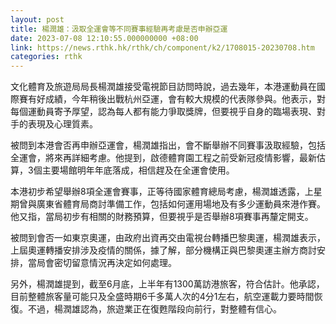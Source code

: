 ```yaml
---
layout: post
title: 楊潤雄：汲取全運會等不同賽事經驗再考慮是否申辦亞運
date: 2023-07-08 12:10:55.000000000 +08:00
link: https://news.rthk.hk/rthk/ch/component/k2/1708015-20230708.htm
categories: rthk
---
```


文化體育及旅遊局局長楊潤雄接受電視節目訪問時說，過去幾年，本港運動員在國際賽有好成績，今年稍後出戰杭州亞運，會有較大規模的代表隊參與。他表示，對每個運動員寄予厚望，認為每人都有能力爭取獎牌，但要視乎自身的臨場表現、對手的表現及心理質素。

被問到本港會否再申辦亞運會，楊潤雄指出，會不斷舉辦不同賽事汲取經驗，包括全運會，將來再詳細考慮。他提到，啟德體育園工程之前受新冠疫情影響，最新估算，3個主要場館明年年底落成，相信趕及在全運會使用。

本港初步希望舉辦8項全運會賽事，正等待國家體育總局考慮，楊潤雄透露，上星期曾與廣東省體育局商討準備工作，包括如何運用場地及有多少運動員來港作賽。他又指，當局初步有相關的財務預算，但要視乎是否舉辦8項賽事再釐定開支。

被問到會否一如東京奧運，由政府出資再交由電視台轉播巴黎奧運，楊潤雄表示，上屆奧運轉播安排涉及疫情的關係，據了解，部分機構正與巴黎奧運主辦方商討安排，當局會密切留意情況再決定如何處理。

另外，楊潤雄提到，截至6月底，上半年有1300萬訪港旅客，符合估計。他承認，目前整體旅客量可能只及全盛時期6千多萬人次的4分1左右，航空運載力要時間恢復。不過，楊潤雄認為，旅遊業正在復甦階段向前行，對整體有信心。
